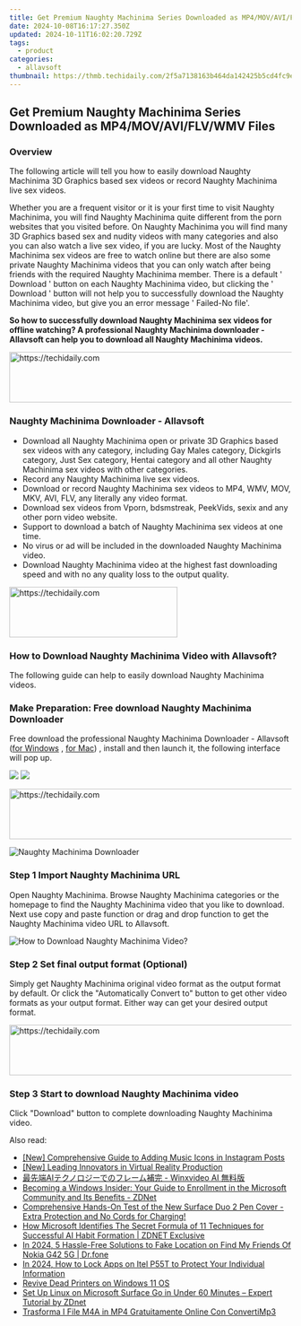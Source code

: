 ```yaml
---
title: Get Premium Naughty Machinima Series Downloaded as MP4/MOV/AVI/FLV/WMV Files
date: 2024-10-08T16:17:27.350Z
updated: 2024-10-11T16:02:20.729Z
tags:
  - product
categories:
  - allavsoft
thumbnail: https://thmb.techidaily.com/2f5a7138163b464da142425b5cd4fc9ef8759bb9361cd872c71016b4ccd5a432.jpg
---
```


## Get Premium Naughty Machinima Series Downloaded as MP4/MOV/AVI/FLV/WMV Files

### Overview

The following article will tell you how to easily download Naughty Machinima 3D Graphics based sex videos or record Naughty Machinima live sex videos.

Whether you are a frequent visitor or it is your first time to visit Naughty Machinima, you will find Naughty Machinima quite different from the porn websites that you visited before. On Naughty Machinima you will find many 3D Graphics based sex and nudity videos with many categories and also you can also watch a live sex video, if you are lucky. Most of the Naughty Machinima sex videos are free to watch online but there are also some private Naughty Machinima videos that you can only watch after being friends with the required Naughty Machinima member. There is a default ' Download ' button on each Naughty Machinima video, but clicking the ' Download ' button will not help you to successfully download the Naughty Machinima video, but give you an error message ' Failed-No file'.

**So how to successfully download Naughty Machinima sex videos for offline watching? A professional Naughty Machinima downloader - Allavsoft can help you to download all Naughty Machinima videos.**

<!-- affiliate ads begin -->
<a href="https://appsumo.8odi.net/c/5597632/2130886/7443" target="_top" id="2130886">
  <img src="//a.impactradius-go.com/display-ad/7443-2130886" border="0" alt="https://techidaily.com" width="728" height="90"/>
</a>
<img height="0" width="0" src="https://appsumo.8odi.net/i/5597632/2130886/7443" style="position:absolute;visibility:hidden;" border="0" />
<!-- affiliate ads end -->

### Naughty Machinima Downloader - Allavsoft

* Download all Naughty Machinima open or private 3D Graphics based sex videos with any category, including Gay Males category, Dickgirls category, Just Sex category, Hentai category and all other Naughty Machinima sex videos with other categories.
* Record any Naughty Machinima live sex videos.
* Download or record Naughty Machinima sex videos to MP4, WMV, MOV, MKV, AVI, FLV, any literally any video format.
* Download sex videos from Vporn, bdsmstreak, PeekVids, sexix and any other porn video website.
* Support to download a batch of Naughty Machinima sex videos at one time.
* No virus or ad will be included in the downloaded Naughty Machinima video.
* Download Naughty Machinima video at the highest fast downloading speed and with no any quality loss to the output quality.

<!-- affiliate ads begin -->
<a href="https://aligracehair.sjv.io/c/5597632/2135370/19272" target="_top" id="2135370">
  <img src="//a.impactradius-go.com/display-ad/19272-2135370" border="0" alt="https://techidaily.com" width="300" height="90"/>
</a>
<img height="0" width="0" src="https://aligracehair.sjv.io/i/5597632/2135370/19272" style="position:absolute;visibility:hidden;" border="0" />
<!-- affiliate ads end -->

### How to Download Naughty Machinima Video with Allavsoft?

The following guide can help to easily download Naughty Machinima videos.

### Make Preparation: Free download Naughty Machinima Downloader

Free download the professional Naughty Machinima Downloader - Allavsoft ([for Windows](https://tools.techidaily.com/allavsoft/products/) , [for Mac](https://tools.techidaily.com/allavsoft/products/)) , install and then launch it, the following interface will pop up.

[![](https://www.allavsoft.com/how-to/../images/how-to/free-download-win.jpg)](https://tools.techidaily.com/allavsoft/products/) [![](https://www.allavsoft.com/how-to/../images/how-to/free-download-mac.jpg)](https://tools.techidaily.com/allavsoft/products/)

<!-- affiliate ads begin -->
<a href="https://unicoeye.pxf.io/c/5597632/2134240/18498" target="_top" id="2134240">
  <img src="//a.impactradius-go.com/display-ad/18498-2134240" border="0" alt="https://techidaily.com" width="540" height="90"/>
</a>
<img height="0" width="0" src="https://unicoeye.pxf.io/i/5597632/2134240/18498" style="position:absolute;visibility:hidden;" border="0" />
<!-- affiliate ads end -->

![Naughty Machinima Downloader](https://www.allavsoft.com/how-to/../images/allavsoft/screen-shot-600.jpg)

### Step 1 Import Naughty Machinima URL

Open Naughty Machinima. Browse Naughty Machinima categories or the homepage to find the Naughty Machinima video that you like to download. Next use copy and paste function or drag and drop function to get the Naughty Machinima video URL to Allavsoft.

![How to Download Naughty Machinima Video?](https://www.allavsoft.com/how-to/../images/how-to/download-rtmp-video/download-rtmp-video.jpg)

### Step 2 Set final output format (Optional)

Simply get Naughty Machinima original video format as the output format by default. Or click the "Automatically Convert to" button to get other video formats as your output format. Either way can get your desired output format.

<!-- affiliate ads begin -->
<a href="https://unicoeye.pxf.io/c/5597632/2134249/18498" target="_top" id="2134249">
  <img src="//a.impactradius-go.com/display-ad/18498-2134249" border="0" alt="https://techidaily.com" width="728" height="90"/>
</a>
<img height="0" width="0" src="https://unicoeye.pxf.io/i/5597632/2134249/18498" style="position:absolute;visibility:hidden;" border="0" />
<!-- affiliate ads end -->

### Step 3 Start to download Naughty Machinima video

Click "Download" button to complete downloading Naughty Machinima video.

<ins class="adsbygoogle"
     style="display:block"
     data-ad-format="autorelaxed"
     data-ad-client="ca-pub-7571918770474297"
     data-ad-slot="1223367746"></ins>

<ins class="adsbygoogle"
     style="display:block"
     data-ad-client="ca-pub-7571918770474297"
     data-ad-slot="8358498916"
     data-ad-format="auto"
     data-full-width-responsive="true"></ins>

<span class="atpl-alsoreadstyle">Also read:</span>
<div><ul>
<li><a href="https://instagram-videos.techidaily.com/new-comprehensive-guide-to-adding-music-icons-in-instagram-posts/"><u>[New] Comprehensive Guide to Adding Music Icons in Instagram Posts</u></a></li>
<li><a href="https://extra-guidance.techidaily.com/new-leading-innovators-in-virtual-reality-production/"><u>[New] Leading Innovators in Virtual Reality Production</u></a></li>
<li><a href="https://discover-blog.techidaily.com/ai-winxvideo-ai/"><u>最先端AIテクノロジーでのフレーム補完 - Winxvideo AI 無料版</u></a></li>
<li><a href="https://win-marvelous.techidaily.com/becoming-a-windows-insider-your-guide-to-enrollment-in-the-microsoft-community-and-its-benefits-zdnet/"><u>Becoming a Windows Insider: Your Guide to Enrollment in the Microsoft Community and Its Benefits - ZDNet</u></a></li>
<li><a href="https://win-marvelous.techidaily.com/comprehensive-hands-on-test-of-the-new-surface-duo-2-pen-cover-extra-protection-and-no-cords-for-charging/"><u>Comprehensive Hands-On Test of the New Surface Duo 2 Pen Cover - Extra Protection and No Cords for Charging!</u></a></li>
<li><a href="https://win-marvelous.techidaily.com/how-microsoft-identifies-the-secret-formula-of-11-techniques-for-successful-ai-habit-formation-zdnet-exclusive/"><u>How Microsoft Identifies The Secret Formula of 11 Techniques for Successful AI Habit Formation | ZDNET Exclusive</u></a></li>
<li><a href="https://change-location.techidaily.com/in-2024-5-hassle-free-solutions-to-fake-location-on-find-my-friends-of-nokia-g42-5g-drfone-by-drfone-virtual-android/"><u>In 2024, 5 Hassle-Free Solutions to Fake Location on Find My Friends Of Nokia G42 5G | Dr.fone</u></a></li>
<li><a href="https://unlock-android.techidaily.com/in-2024-how-to-lock-apps-on-itel-p55t-to-protect-your-individual-information-by-drfone-android/"><u>In 2024, How to Lock Apps on Itel P55T to Protect Your Individual Information</u></a></li>
<li><a href="https://printer-issues.techidaily.com/revive-dead-printers-on-windows-11-os/"><u>Revive Dead Printers on Windows 11 OS</u></a></li>
<li><a href="https://win-marvelous.techidaily.com/set-up-linux-on-microsoft-surface-go-in-under-60-minutes-expert-tutorial-by-zdnet/"><u>Set Up Linux on Microsoft Surface Go in Under 60 Minutes – Expert Tutorial by ZDnet</u></a></li>
<li><a href="https://tech-revival.techidaily.com/trasforma-i-file-m4a-in-mp4-gratuitamente-online-con-convertimp3/"><u>Trasforma I File M4A in MP4 Gratuitamente Online Con ConvertiMp3</u></a></li>
</ul></div>

